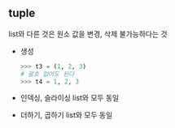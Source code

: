 ## tuple

list와 다른 것은 원소 값을 변경, 삭제 불가능하다는 것

* 생성

  ```python
  >>> t3 = (1, 2, 3)
  # 괄호 없어도 된다
  >>> t4 = 1, 2, 3
  ```

  

* 인덱싱, 슬라이싱 list와 모두 동일



* 더하기, 곱하기 list와 모두 동일

